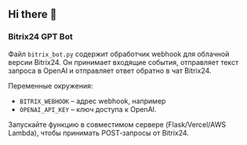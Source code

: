 ## Hi there 👋

<!--
**EvaCoreBot/evacorebot** is a ✨ _special_ ✨ repository because its `README.md` (this file) appears on your GitHub profile.

Here are some ideas to get you started:

- 🔭 I’m currently working on ...
- 🌱 I’m currently learning ...
- 👯 I’m looking to collaborate on ...
- 🤔 I’m looking for help with ...
- 💬 Ask me about ...
- 📫 How to reach me: ...
- 😄 Pronouns: ...
- ⚡ Fun fact: ...
-->
### Bitrix24 GPT Bot

Файл `bitrix_bot.py` содержит обработчик webhook для облачной версии Bitrix24.
Он принимает входящие события, отправляет текст запроса в OpenAI и
отправляет ответ обратно в чат Bitrix24.

Переменные окружения:

- `BITRIX_WEBHOOK` – адрес webhook, например
- `OPENAI_API_KEY` – ключ доступа к OpenAI.

Запускайте функцию в совместимом сервере (Flask/Vercel/AWS Lambda),
чтобы принимать POST‑запросы от Bitrix24.

